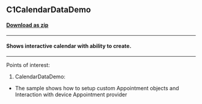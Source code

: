## C1CalendarDataDemo
#### [Download as zip](https://downgit.github.io/#/home?url=https://github.com/GrapeCity/ComponentOne-UWP-Samples/tree/master/\C1.UWP.Calendar\VB\CalendarData)
____
#### Shows interactive calendar with ability to create.
____
Points of interest:

1) CalendarDataDemo:

* The sample shows how to setup custom Appointment objects and Interaction with device Appointment provider
